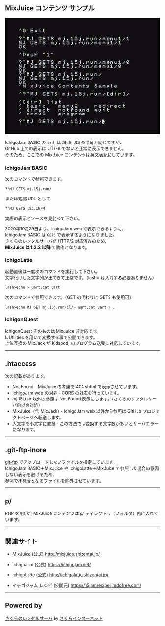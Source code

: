 ## MixJuice コンテンツ サンプル

![画面表示](/screenshot.jpg)

IchigoJam BASIC の カナ は Shift_JIS の半角と同じですが、\
GitHub 上での表示は UTF-8 でないと正常に表示できません。\
そのため、ここでの MixJuice コンテンツは英文表記にしています。

### IchigoJam BASIC

次のコマンドで参照できます。

```
?"MJ GETS mj.15j.run/
```

または短縮 URL として

```
?"MJ GETS 15J.IN/M
```

実際の表示とソースを見比べて下さい。

2020年10月29日より、IchigoJam web で表示できるように、\
IchigoJam BASIC は `GETS` で表示するようになりました。\
さくらのレンタルサーバが HTTP/2 対応済みのため,\
**MixJuice は 1.2.2 以降** で動作となります。

### IchigoLatte

起動直後は一度次のコマンドを実行して下さい。\
文字化けした文字列が出てきて正常です。（lash> は入力する必要ありません）

```
lash>echo > uart;cat uart
```

次のコマンドで参照できます。（GET の代わりに GETS も使用可）

```
lash>echo MJ GET mj.15j.run/il/> uart;cat uart > .
```

### IchigonQuest

IchigonQuest そのものは MixJuice 非対応です。\
IJUtilities を用いて変換する事で公開できます。\
上位互換の MicJack が Kidspod; のプログラム送受に対応しています。

___

## .htaccess

次の記載があります。

- Not Found - MixJuice の考慮で 404.shtml で表示させています。
- IchigoJam web の対処 - CORS の対応を行っています。
- mj.15j.run 以外の参照は Not Found 表示にします。（さくらのレンタルサーバ向けの対処）
- MixJuice（含 MicJack）・IchigoJam web 以外から参照は GitHub プロジェクトページへ転送します。
- 大文字を小文字に変換 - この方法では変換する文字数が多いとサーバエラーになります。

___

## .git-ftp-inore

[git-ftp](https://github.com/git-ftp/git-ftp) でアップロードしないファイルを指定しています。\
IchigoJam BASIC＋MixJuice や IchigoLatte＋MixJuice で参照した場合の意図しない表示を避けるため、\
参照で不具合となるファイルを除外させています。

___

## p/

PHP を用いた MixJuice コンテンツは `p/` ディレクトリ（フォルダ）内に入れています。

___

## 関連サイト

* MixJuice (公式) http://mixjuice.shizentai.jp/
* IchigoJam (公式) https://ichigojam.net/
* IchigoLatte (公式) http://ichigolatte.shizentai.jp/

* イチゴジャム レシピ (公開元) https://15jamrecipe.jimdofree.com/

___

## Powered by

[さくらのレンタルサーバ](https://www.sakura.ne.jp/) by [さくらインターネット](https://www.sakura.ad.jp/)
